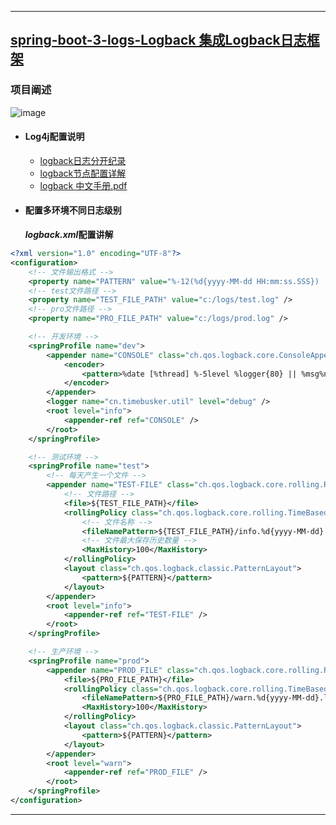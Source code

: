 ----
## [spring-boot-3-logs-Logback 集成Logback日志框架](https://github.com/timebusker/spring-boot/tree/master/spring-boot-3-logs/spring-boot-3-logs-Logback/)

### 项目阐述
   ![image](https://github.com/timebusker/spring-boot/raw/master/static/spring-boot-3-logs/spring-boot-3-logs-Logback/Logback.png?raw=true)
 
 + #### Log4j配置说明
   * [logback日志分开纪录](http://www.cnblogs.com/DeepLearing/p/5664941.html)</br>
   * [logback节点配置详解](http://www.cnblogs.com/DeepLearing/p/5663178.html)
   * [logback 中文手册.pdf](https://github.com/timebusker/spring-boot/raw/master/static/spring-boot-3-logs/spring-boot-3-logs-Logback/logback_cn.pdf?raw=true)
	
 + #### 配置多环境不同日志级别
	  ***logback.xml*配置讲解**
```xml
<?xml version="1.0" encoding="UTF-8"?>
<configuration>
	<!-- 文件输出格式 -->
	<property name="PATTERN" value="%-12(%d{yyyy-MM-dd HH:mm:ss.SSS}) |-%-5level [%thread] %c [%L] -| %msg%n" />
	<!-- test文件路径 -->
	<property name="TEST_FILE_PATH" value="c:/logs/test.log" />
	<!-- pro文件路径 -->
	<property name="PRO_FILE_PATH" value="c:/logs/prod.log" />

	<!-- 开发环境 -->
	<springProfile name="dev">
		<appender name="CONSOLE" class="ch.qos.logback.core.ConsoleAppender">
			<encoder>
				<pattern>%date [%thread] %-5level %logger{80} || %msg%n</pattern>
			</encoder>
		</appender>
		<logger name="cn.timebusker.util" level="debug" />
		<root level="info">
			<appender-ref ref="CONSOLE" />
		</root>
	</springProfile>

	<!-- 测试环境 -->
	<springProfile name="test">
		<!-- 每天产生一个文件 -->
		<appender name="TEST-FILE" class="ch.qos.logback.core.rolling.RollingFileAppender">
			<!-- 文件路径 -->
			<file>${TEST_FILE_PATH}</file>
			<rollingPolicy class="ch.qos.logback.core.rolling.TimeBasedRollingPolicy">
				<!-- 文件名称 -->
				<fileNamePattern>${TEST_FILE_PATH}/info.%d{yyyy-MM-dd}.log</fileNamePattern>
				<!-- 文件最大保存历史数量 -->
				<MaxHistory>100</MaxHistory>
			</rollingPolicy>
			<layout class="ch.qos.logback.classic.PatternLayout">
				<pattern>${PATTERN}</pattern>
			</layout>
		</appender>
		<root level="info">
			<appender-ref ref="TEST-FILE" />
		</root>
	</springProfile>

	<!-- 生产环境 -->
	<springProfile name="prod">
		<appender name="PROD_FILE" class="ch.qos.logback.core.rolling.RollingFileAppender">
			<file>${PRO_FILE_PATH}</file>
			<rollingPolicy class="ch.qos.logback.core.rolling.TimeBasedRollingPolicy">
				<fileNamePattern>${PRO_FILE_PATH}/warn.%d{yyyy-MM-dd}.log</fileNamePattern>
				<MaxHistory>100</MaxHistory>
			</rollingPolicy>
			<layout class="ch.qos.logback.classic.PatternLayout">
				<pattern>${PATTERN}</pattern>
			</layout>
		</appender>
		<root level="warn">
			<appender-ref ref="PROD_FILE" />
		</root>
	</springProfile>
</configuration>
```
	
----